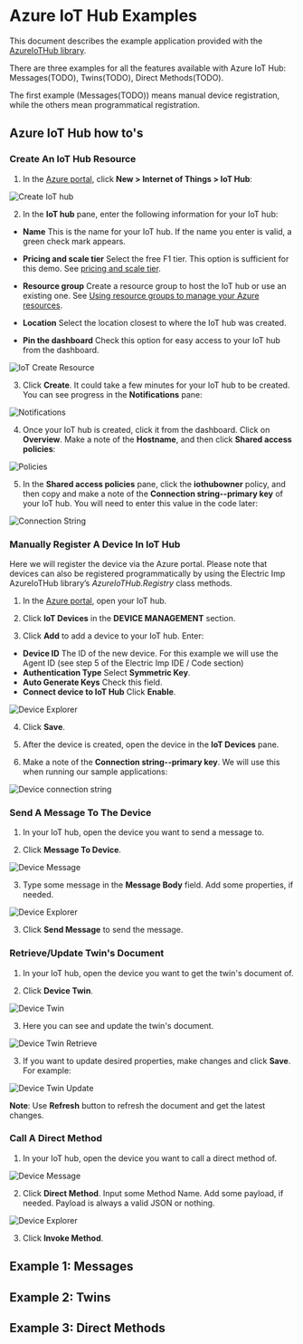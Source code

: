# Azure IoT Hub Examples

This document describes the example application provided with the [AzureIoTHub library](../README.md). 

There are three examples for all the features available with Azure IoT Hub: Messages(TODO), Twins(TODO), Direct Methods(TODO).

The first example (Messages(TODO)) means manual device registration, while the others mean programmatical registration.


## Azure IoT Hub how to's

### Create An IoT Hub Resource

1. In the [Azure portal](https://portal.azure.com/), click **New > Internet of Things > IoT Hub**:

![Create IoT hub](./example_imgs/CreateIoTHub.png)

2. In the **IoT hub** pane, enter the following information for your IoT hub:

 - **Name** This is the name for your IoT hub. If the name you enter is valid, a green check mark appears.

 - **Pricing and scale tier** Select the free F1 tier. This option is sufficient for this demo. See [pricing and scale tier](https://azure.microsoft.com/pricing/details/iot-hub/).

 - **Resource group** Create a resource group to host the IoT hub or use an existing one. See [Using resource groups to manage your Azure resources](https://docs.microsoft.com/en-us/azure/azure-resource-manager/resource-group-portal).

 - **Location** Select the location closest to where the IoT hub was created.

 - **Pin the dashboard** Check this option for easy access to your IoT hub from the dashboard.

![IoT Create Resource](./example_imgs/IoTHubCreateResouce.png)

3. Click **Create**. It could take a few minutes for your IoT hub to be created. You can see progress in the **Notifications** pane:

![Notifications](./example_imgs/IoTHubNotifications.png)

4. Once your IoT hub is created, click it from the dashboard. Click on **Overview**. Make a note of the **Hostname**, and then click **Shared access policies**:

![Policies](./example_imgs/IoTHubOverview.png)

5. In the **Shared access policies** pane, click the **iothubowner** policy, and then copy and make a note of the **Connection string--primary key** of your IoT hub. You will need to enter this value in the code later:

![Connection String](./example_imgs/IoTHubConnectionString.png)

### Manually Register A Device In IoT Hub

Here we will register the device via the Azure portal. Please note that devices can also be registered programmatically by using the Electric Imp AzureIoTHub library’s *AzureIoTHub.Registry* class methods.

1. In the [Azure portal](https://portal.azure.com/), open your IoT hub.

2. Click **IoT Devices** in the **DEVICE MANAGEMENT** section.

3. Click **Add** to add a device to your IoT hub. Enter:

 - **Device ID** The ID of the new device. For this example we will use the Agent ID (see step 5 of the Electric Imp IDE / Code section)
 - **Authentication Type** Select **Symmetric Key**.
 - **Auto Generate Keys** Check this field.
 - **Connect device to IoT Hub** Click **Enable**.

 ![Device Explorer](./example_imgs/IoTHubDeviceExplorer.png)

4. Click **Save**.

5. After the device is created, open the device in the **IoT Devices** pane.

6. Make a note of the **Connection string--primary key**. We will use this when running our sample applications:

![Device connection string](./example_imgs/IoTHubDeviceConnectionString.png)

### Send A Message To The Device

1. In your IoT hub, open the device you want to send a message to.

2. Click **Message To Device**.

 ![Device Message](./example_imgs/IoTHubSendMessageToDevice1.png)

3. Type some message in the **Message Body** field. Add some properties, if needed.

 ![Device Explorer](./example_imgs/IoTHubSendMessageToDevice2.png)

3. Click **Send Message** to send the message.

### Retrieve/Update Twin's Document

1. In your IoT hub, open the device you want to get the twin's document of.

2. Click **Device Twin**.

 ![Device Twin](./example_imgs/IoTHubDeviceTwin1.png)

3. Here you can see and update the twin's document.

 ![Device Twin Retrieve](./example_imgs/IoTHubDeviceTwinRetrieve.png)

3. If you want to update desired properties, make changes and click **Save**. For example:

 ![Device Twin Update](./example_imgs/IoTHubDeviceTwinUpdate.png)

**Note**: Use **Refresh** button to refresh the document and get the latest changes.

### Call A Direct Method

1. In your IoT hub, open the device you want to call a direct method of.

 ![Device Message](./example_imgs/IoTHubDirectMethod.png)

2. Click **Direct Method**. Input some Method Name. Add some payload, if needed. Payload is always a valid JSON or nothing.

 ![Device Explorer](./example_imgs/IoTHubDirectMethodInvoke.png)

3. Click **Invoke Method**.

## Example 1: Messages


## Example 2: Twins


## Example 3: Direct Methods
